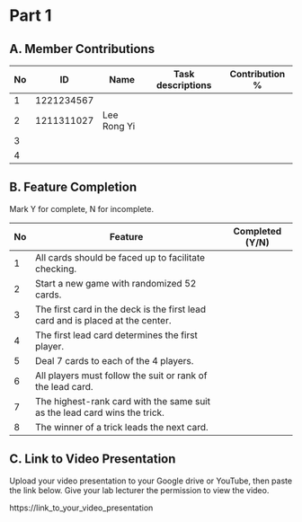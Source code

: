 # Part 1

## A. Member Contributions

| No  | ID         | Name        | Task descriptions | Contribution % |
| --- | ---------- | ----------- | ----------------- | -------------- |
| 1   | 1221234567 |             |                   |
| 2   | 1211311027 | Lee Rong Yi |                   |
| 3   |            |             |                   |
| 4   |            |             |                   |

## B. Feature Completion

Mark Y for complete, N for incomplete.

| No  | Feature                                                                        | Completed (Y/N) |
| --- | ------------------------------------------------------------------------------ | --------------- |
| 1   | All cards should be faced up to facilitate checking.                           |
| 2   | Start a new game with randomized 52 cards.                                     |
| 3   | The first card in the deck is the first lead card and is placed at the center. |
| 4   | The first lead card determines the first player.                               |
| 5   | Deal 7 cards to each of the 4 players.                                         |
| 6   | All players must follow the suit or rank of the lead card.                     |
| 7   | The highest-rank card with the same suit as the lead card wins the trick.      |
| 8   | The winner of a trick leads the next card.                                     |

## C. Link to Video Presentation

Upload your video presentation to your Google drive or YouTube, then paste the link below. Give your lab lecturer the permission to view the video.

https://link_to_your_video_presentation
